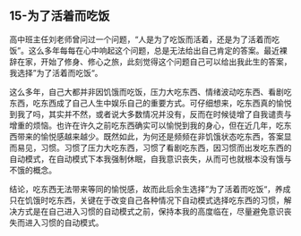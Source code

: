 
## 15-为了活着而吃饭

  高中班主任刘老师曾问过一个问题，“人是为了吃饭而活着，还是为了活着而吃饭”。这么多年每每在心中响起这个问题，总是无法给出自己肯定的答案。最近裸辞在家，开始了修身、修心之旅，此刻觉得这个问题自己可以给出我此生的答案，我选择”为了活着而吃饭“。
  
  这么多年，自己大都并非因饥饿而吃饭，压力大吃东西、情绪波动吃东西、看剧吃东西，吃东西成了自己人生中娱乐自己的重要方式。可仔细想来，吃东西真的愉悦到我了吗，其实并不然，或者说大多数情况并没有，反而在时候徒增了自我谴责与增重的烦恼。也许在许久之前吃东西确实可以愉悦到我的身心，但在近几年，吃东西带来的愉悦感越来越少。既然如此，为何还是频频在非饥饿状态吃东西，答案显而易见，习惯。习惯了压力大吃东西，习惯了看剧吃东西，因习惯而出发吃东西的自动模式，在自动模式下本我强制休眠，自我意识丧失，从而可也就根本没有饿与不饿的概念。
  
  结论，吃东西无法带来等同的愉悦感，故而此后余生选择”为了活着而吃饭“，养成只在饥饿时吃东西，关键在于改变自己各种情况下自动模式选择吃东西的习惯，解决方式是在自己进入习惯的自动模式之前，保持本我的高度临在，尽量避免意识丧失而进入习惯的自动模式。